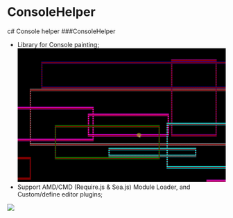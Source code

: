 # ConsoleHelper
c# Console helper
###ConsoleHelper

- Library for Console painting;
![Demo](demo.gif "Demo")
- Support AMD/CMD (Require.js & Sea.js) Module Loader, and Custom/define editor plugins;

![](https://pandao.github.io/editor.md/images/logos/editormd-logo-180x180.png)
